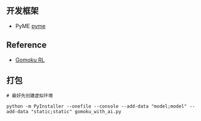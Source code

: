 ## 开发框架

- PyME [pyme](https://www.py-me.com/)

## Reference

- [Gomoku RL](https://github.com/hesic73/gomoku_rl.git)

## 打包

```shell
# 最好先创建虚拟环境

python -m PyInstaller --onefile --console --add-data "model;model" --add-data "static;static" gomoku_with_ai.py
```